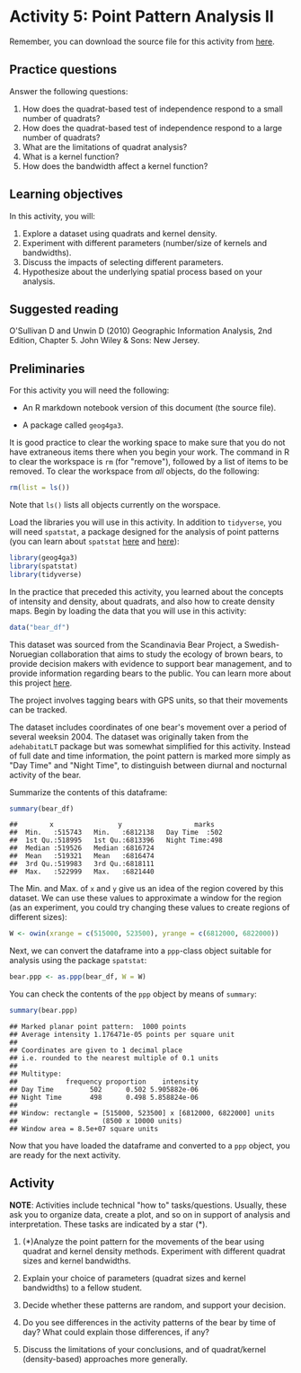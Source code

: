 # Activity 5: Point Pattern Analysis II

Remember, you can download the source file for this activity from [here](https://github.com/paezha/Spatial-Statistics-Course).

## Practice questions

Answer the following questions:

1. How does the quadrat-based test of independence respond to a small number of quadrats?
2. How does the quadrat-based test of independence respond to a large number of quadrats?
3. What are the limitations of quadrat analysis?
4. What is a kernel function?
5. How does the bandwidth affect a kernel function?

## Learning objectives

In this activity, you will:

1. Explore a dataset using quadrats and kernel density.
2. Experiment with different parameters (number/size of kernels and bandwidths).
3. Discuss the impacts of selecting different parameters.
4. Hypothesize about the underlying spatial process based on your analysis.

## Suggested reading

O'Sullivan D and Unwin D (2010) Geographic Information Analysis, 2nd Edition, Chapter 5. John Wiley & Sons: New Jersey.

## Preliminaries

For this activity you will need the following:

* An R markdown notebook version of this document (the source file).

* A package called `geog4ga3`.

It is good practice to clear the working space to make sure that you do not have extraneous items there when you begin your work. The command in R to clear the workspace is `rm` (for "remove"), followed by a list of items to be removed. To clear the workspace from _all_ objects, do the following:

```r
rm(list = ls())
```

Note that `ls()` lists all objects currently on the worspace.

Load the libraries you will use in this activity. In addition to `tidyverse`, you will need `spatstat`, a package designed for the analysis of point patterns (you can learn about `spatstat` [here](https://cran.r-project.org/web/packages/spatstat/vignettes/getstart.pdf) and [here](http://spatstat.org/resources/spatstatJSSpaper.pdf)):

```r
library(geog4ga3)
library(spatstat)
library(tidyverse)
```

In the practice that preceded this activity, you learned about the concepts of intensity and density, about quadrats, and also how to create density maps. 
Begin by loading the data that you will use in this activity:

```r
data("bear_df")
```

This dataset was sourced from the Scandinavia Bear Project, a Swedish-Noruegian collaboration that aims to study the ecology of brown bears, to provide decision makers with evidence to support bear management, and to provide information regarding bears to the public. You can learn more about this project [here](http://bearproject.info/about-the-project/).

The project involves tagging bears with GPS units, so that their movements can be tracked.

The dataset includes coordinates of one bear's movement over a period of several weeksin 2004. The dataset was originally taken from the `adehabitatLT` package but was somewhat simplified for this activity. Instead of full date and time information, the point pattern is marked more simply as "Day Time" and "Night Time", to distinguish between diurnal and nocturnal activity of the bear.

Summarize the contents of this dataframe:

```r
summary(bear_df)
```

```
##        x                y                  marks    
##  Min.   :515743   Min.   :6812138   Day Time  :502  
##  1st Qu.:518995   1st Qu.:6813396   Night Time:498  
##  Median :519526   Median :6816724                   
##  Mean   :519321   Mean   :6816474                   
##  3rd Qu.:519983   3rd Qu.:6818111                   
##  Max.   :522999   Max.   :6821440
```

The Min. and Max. of `x` and `y` give us an idea of the region covered by this dataset. We can use these values to approximate a window for the region (as an experiment, you could try changing these values to create regions of different sizes):

```r
W <- owin(xrange = c(515000, 523500), yrange = c(6812000, 6822000))
```

Next, we can convert the dataframe into a `ppp`-class object suitable for analysis using the package `spatstat`:

```r
bear.ppp <- as.ppp(bear_df, W = W)
```

You can check the contents of the `ppp` object by means of `summary`:

```r
summary(bear.ppp)
```

```
## Marked planar point pattern:  1000 points
## Average intensity 1.176471e-05 points per square unit
## 
## Coordinates are given to 1 decimal place
## i.e. rounded to the nearest multiple of 0.1 units
## 
## Multitype:
##            frequency proportion    intensity
## Day Time         502      0.502 5.905882e-06
## Night Time       498      0.498 5.858824e-06
## 
## Window: rectangle = [515000, 523500] x [6812000, 6822000] units
##                     (8500 x 10000 units)
## Window area = 8.5e+07 square units
```

Now that you have loaded the dataframe and converted to a `ppp` object, you are ready for the next activity.

## Activity

**NOTE**: Activities include technical "how to" tasks/questions. Usually, these ask you to organize data, create a plot, and so on in support of analysis and interpretation. These tasks are indicated by a star (*).

1. (*)Analyze the point pattern for the movements of the bear using quadrat and kernel density methods. Experiment with different quadrat sizes and kernel bandwidths. 

2. Explain your choice of parameters (quadrat sizes and kernel bandwidths) to a fellow student.

3. Decide whether these patterns are random, and support your decision.

4. Do you see differences in the activity patterns of the bear by time of day? What could explain those differences, if any? 

5. Discuss the limitations of your conclusions, and of quadrat/kernel (density-based) approaches more generally.
